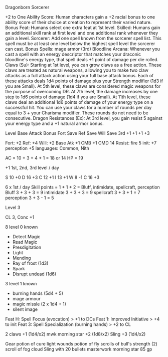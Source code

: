 Dragonborn Sorcerer

+2 to One Ability Score: Human characters gain a +2 racial bonus to one ability score of their choice at creation to represent their varied nature.
Bonus Feat: Humans select one extra feat at 1st level.
Skilled: Humans gain an additional skill rank at first level and one additional rank whenever they gain a level.
Sorcerer: Add one spell known from the sorcerer spell list. This spell must be at least one level below the highest spell level the sorcerer can cast.
Bonus Spells: mage armor (3rd)
Bloodline Arcana: Whenever you cast a spell with an energy descriptor that matches your draconic bloodline's energy type, that spell deals +1 point of damage per die rolled.
Claws (Su): Starting at 1st level, you can grow claws as a free action. These claws are treated as natural weapons, allowing you to make two claw attacks as a full attack action using your full base attack bonus. Each of these attacks deals 1d4 points of damage plus your Strength modifier (1d3 if you are Small). At 5th level, these claws are considered magic weapons for the purpose of overcoming DR. At 7th level, the damage increases by one step to 1d6 points of damage (1d4 if you are Small). At 11th level, these claws deal an additional 1d6 points of damage of your energy type on a successful hit. You can use your claws for a number of rounds per day equal to 3 + your Charisma modifier. These rounds do not need to be consecutive.
Dragon Resistances (Ex): At 3rd level, you gain resist 5 against your energy type and a +1 natural armor bonus.


Level	Base Attack Bonus	Fort Save	Ref Save	Will Save
3rd		+1					+1			+1			+3


Fort: 	+2
Ref: 	+4
Will: 	+2
Base Atk +1
CMB +1
CMD 14
Resist: fire 5
init: +7
perception  +5
languages: Common, Nith



AC = 10 + 3 + 4 + 1 = 18 or 14
HP = 19


+1 1st, 2nd, 3rd level / day

S 10 +0
D 16 +3
C 12 +1
I 13 +1
W 8  -1
C 16 +3

6 x 1st / day
Skill points = 1 + 1 + 2 = Bluff, intimidate, spellcraft, perception
Bluff 			3 + 3 + 3 = 9
intimidate 		3 + 3 + 3 = 9
spellcraft 		3 + 3 + 1 = 7
perception 		3 + 3 - 1 = 5


Level 3

CL 3, Conc +1


8 level 0 known
- Detect Magic
- Read Magic
- Presdigitation
- Light
- Mending
- Ray of frost (1d3)
- Spark
- Disrupt undead (1d6)

3 level 1 known
- burning hands (5d4 + 5)
- mage armour
- magic missle (2 x 1d4 + 1)
- silent image

Feat H: Spell Focus (evocation) > +1 to DCs
Feat 1: Improved Initiative > +4 to init
Feat 3: Spell Specialization (burning hands) > +2 to CL

2 claws +1 (1d4/x2)
mwk morning star +2 (1d8/x2)
Sling +3 (1d4/x2)

Gear
potion of cure light wounds
potion of fly
scrolls of bull's strength (2)
scroll of fog cloud
Sling with 20 bullets
masterwork morning star
85 gp